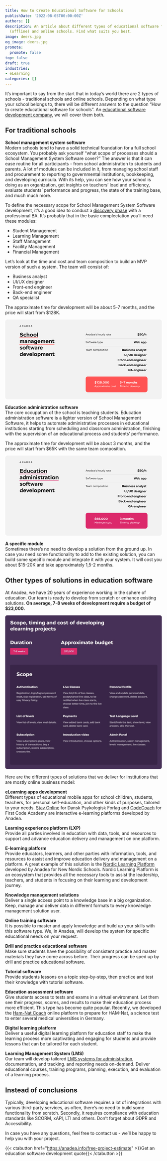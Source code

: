 ```yaml
---
title: How to Create Educational Software for Schools
publishDate: '2022-08-05T00:00:00Z'
authors: []
description: An article about different types of educational software for both traditional
  (offline) and online schools. Find what suits you best.
image: deers.jpg
og_image: deers.jpg
promote:
  promote: false
top: false
draft: true
industries:
- eLearning
categories: []
---
```

It’s important to say from the start that in today’s world there are 2 types of schools - traditional schools and online schools. Depending on what type your school belongs to, there will be different answers to the question “How to create educational software for schools”. An <a href="https://anadea.info/solutions/e-learning-software-development" target="_blank">educational software development company</a>, we will cover them both.

## For traditional schools
__School management system software__<br />
Modern schools tend to have a solid technical foundation for a full school ecosystem. You probably ask yourself “what scope of processes should a School Management System Software cover?” The answer is that it can ease routine for all participants - from school administration to students and parents. A lot of modules can be included in it, from managing school staff and procurement to reporting to governmental institutions, bookkeeping, and developing curricula. With its help, you can see how your school is doing as an organization, get insights on teachers’ load and efficiency, evaluate students’ performance and progress, the state of the training base, and much much more.

To define the necessary scope for School Management System Software development, it’s a good idea to conduct a <a href="https://anadea.info/blog/how-to-turn-your-project-into-fantastic-with-discovery-phase-in-software-development" target="_blank">discovery phase</a> with a professional BA.
It’s probably that in the basic complectation you’ll need these modules:

* Student Management
* Learning Management
* Staff Management
* Facility Management
* Financial Management

Let’s look at the time and cost and team composition to build an MVP version of such a system. The team will consist of:

* Business analyst
* UI/UX designer
* Front-end engineer
* Back-end engineer
* QA specialist

The approximate time for development will be about 5-7 months, and the price will start from $128K.

![school management software development](school_management_software_development.jpg)


__Education administration software__<br />
The core occupation of the school is teaching students. Education administration software is a lighter version of School Management Software, it helps to automate administrative processes in educational institutions starting from scheduling and classroom administration, finishing with the supervision of an educational process and students’ performance.

The approximate time for development will be about 3 months, and the price will start from $65K with the same team composition.

![education administration software development](education_administration_software_development.jpg)

__A specific module__<br />
Sometimes there’s no need to develop a solution from the ground up. In case you need some functionality to add to the existing solution, you can build some specific module and integrate it with your system. It will cost you about $15-20K and take approximately 1,5-2 months.

## Other types of solutions in education software
At Anadea, we have 20 years of experience working in the sphere of education. Our team is ready to develop from scratch or enhance existing solutions. __On average, 7-8 weeks of development require a budget of $23,000.__

![elearning software development scope and cost](elearning_software_development_scope_and_cost.png)

Here are the different types of solutions that we deliver for institutions that are mostly online business model:

__<a href="https://anadea.info/solutions/e-learning-software-development/m-learning" target="_blank">eLearning apps development</a>__<br />
Different types of educational mobile apps for school children, students, teachers, for personal self-education, and other kinds of purposes, tailored to your needs. <a href="https://anadea.info/projects/stav-online" target="_blank">Stav Online</a> for Dansk Psykologisk Forlag and <a href="https://anadea.info/projects/codecoach-by-first-code-academy" target="_blank">CodeCoach</a> for First Code Academy are interactive e-learning platforms developed by Anadea.

__Learning experience platform (LXP)__<br />
Provide all parties involved in education with data, tools, and resources to support and advance education delivery and management on one platform.

__E-learning platform__<br />
Provide educators, learners, and other parties with information, tools, and resources to assist and improve education delivery and management on a platform. A great example of this solution is the <a href="https://anadea.info/projects/nordic-learning-platform" target="_blank">Nordic Learning Platform</a> developed by Anadea for New Nordic Schools. Nordic Learning Platform is an ecosystem that provides all the necessary tools to assist the leadership, teachers, and students in focusing on their learning and development journey.

__Knowledge management solutions__<br />
Deliver a single access point to a knowledge base in a big organization. Keep, manage and deliver data in different formats to every knowledge management solution user.

__Online training software__<br />
It is possible to master and apply knowledge and build up your skills with this software type. We, in Anadea, will develop the system for specific educational needs on your request.

__Drill and practice educational software__<br />
Make sure students have the possibility of consistent practice and master materials they have come across before. Their progress can be sped up by drill and practice educational software.

__Tutorial software__<br />
Provide students lessons on a topic step-by-step, then practice and test their knowledge with tutorial software.

__Education assessment software__<br />
Give students access to tests and exams in a virtual environment. Let them see their progress, scores, and results to make their education process more efficient. This type has become quite popular. Recently, we developed the <a href="https://anadea.info/projects/ham-nat-coach" target="_blank">Ham-Nat Coach</a> online platform to prepare for HAM-Nat, a science test to enter several medical universities in Germany.

__Digital learning platform__<br />
Deliver a useful digital learning platform for education staff to make the learning process more captivating and engaging for students and provide lessons that can be tailored for each student.

__Learning Management System (LMS)__<br />
Our team will develop tailored <a href="https://anadea.info/solutions/e-learning-software-development/lms" target="_blank">LMS systems for administration</a>, documentation, and tracking. and reporting needs on-demand. Deliver educational courses, training programs, planning, execution, and evaluation of a learning process.

## Instead of conclusions
Typically, developing educational software requires a lot of integrations with various third-party services, as often, there’s no need to build some functionality from scratch. Secondly, it requires compliance with education standards like SCORM, xAPI, LTI and others. Don’t forget about GDPR and Accessibility.

In case you have any questions, feel free to contact us - we’ll be happy to help you with your project.

{{< ctabutton href="https://anadea.info/free-project-estimate" >}}Get an education software development quote{{< /ctabutton >}}
